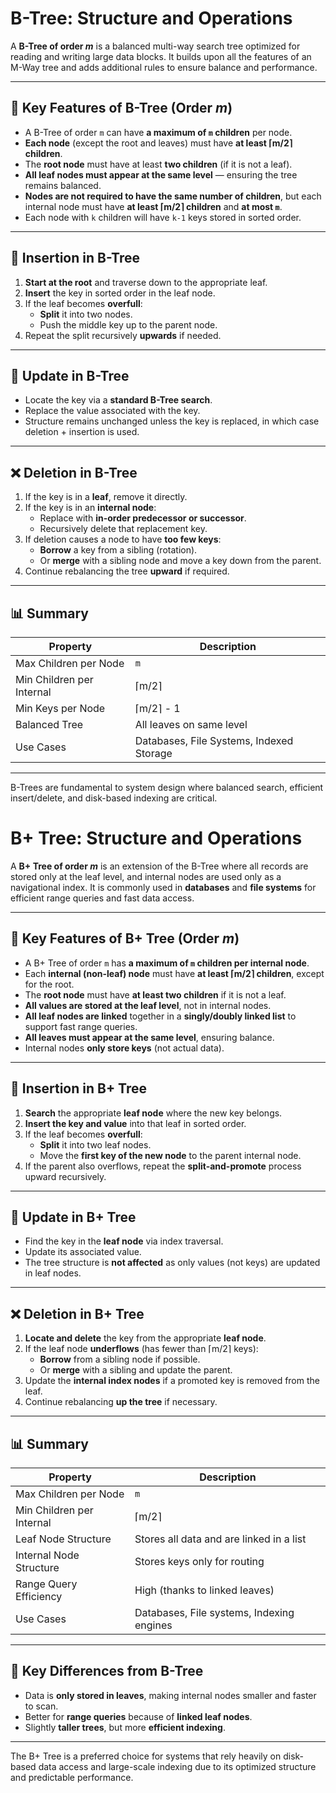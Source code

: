 # B-Tree: Structure and Operations

A **B-Tree of order _m_** is a balanced multi-way search tree optimized for reading and writing large data blocks. It builds upon all the features of an M-Way tree and adds additional rules to ensure balance and performance.

---

## 📘 Key Features of B-Tree (Order _m_)

- A B-Tree of order `m` can have **a maximum of `m` children** per node.
- **Each node** (except the root and leaves) must have **at least ⌈m/2⌉ children**.
- The **root node** must have at least **two children** (if it is not a leaf).
- **All leaf nodes must appear at the same level** — ensuring the tree remains balanced.
- **Nodes are not required to have the same number of children**, but each internal node must have **at least ⌈m/2⌉ children** and **at most `m`**.
- Each node with `k` children will have `k-1` keys stored in sorted order.

---

## 🔄 Insertion in B-Tree

1. **Start at the root** and traverse down to the appropriate leaf.
2. **Insert** the key in sorted order in the leaf node.
3. If the leaf becomes **overfull**:
   - **Split** it into two nodes.
   - Push the middle key up to the parent node.
4. Repeat the split recursively **upwards** if needed.

---

## 📝 Update in B-Tree

- Locate the key via a **standard B-Tree search**.
- Replace the value associated with the key.
- Structure remains unchanged unless the key is replaced, in which case deletion + insertion is used.

---

## ❌ Deletion in B-Tree

1. If the key is in a **leaf**, remove it directly.
2. If the key is in an **internal node**:
   - Replace with **in-order predecessor or successor**.
   - Recursively delete that replacement key.
3. If deletion causes a node to have **too few keys**:
   - **Borrow** a key from a sibling (rotation).
   - Or **merge** with a sibling node and move a key down from the parent.
4. Continue rebalancing the tree **upward** if required.

---

## 📊 Summary

| Property                     | Description                                      |
|-----------------------------|--------------------------------------------------|
| Max Children per Node       | `m`                                              |
| Min Children per Internal   | ⌈m/2⌉                                            |
| Min Keys per Node           | ⌈m/2⌉ - 1                                        |
| Balanced Tree               | All leaves on same level                         |
| Use Cases                   | Databases, File Systems, Indexed Storage         |

---

B-Trees are fundamental to system design where balanced search, efficient insert/delete, and disk-based indexing are critical.

# B+ Tree: Structure and Operations

A **B+ Tree of order _m_** is an extension of the B-Tree where all records are stored only at the leaf level, and internal nodes are used only as a navigational index. It is commonly used in **databases** and **file systems** for efficient range queries and fast data access.

---

## 📘 Key Features of B+ Tree (Order _m_)

- A B+ Tree of order `m` has **a maximum of `m` children per internal node**.
- Each **internal (non-leaf) node** must have **at least ⌈m/2⌉ children**, except for the root.
- The **root node** must have **at least two children** if it is not a leaf.
- **All values are stored at the leaf level**, not in internal nodes.
- **All leaf nodes are linked** together in a **singly/doubly linked list** to support fast range queries.
- **All leaves must appear at the same level**, ensuring balance.
- Internal nodes **only store keys** (not actual data).

---

## 🔄 Insertion in B+ Tree

1. **Search** the appropriate **leaf node** where the new key belongs.
2. **Insert the key and value** into that leaf in sorted order.
3. If the leaf becomes **overfull**:
   - **Split** it into two leaf nodes.
   - Move the **first key of the new node** to the parent internal node.
4. If the parent also overflows, repeat the **split-and-promote** process upward recursively.

---

## 📝 Update in B+ Tree

- Find the key in the **leaf node** via index traversal.
- Update its associated value.
- The tree structure is **not affected** as only values (not keys) are updated in leaf nodes.

---

## ❌ Deletion in B+ Tree

1. **Locate and delete** the key from the appropriate **leaf node**.
2. If the leaf node **underflows** (has fewer than ⌈m/2⌉ keys):
   - **Borrow** from a sibling node if possible.
   - Or **merge** with a sibling and update the parent.
3. Update the **internal index nodes** if a promoted key is removed from the leaf.
4. Continue rebalancing **up the tree** if necessary.

---

## 📊 Summary

| Property                     | Description                                       |
|-----------------------------|---------------------------------------------------|
| Max Children per Node       | `m`                                               |
| Min Children per Internal   | ⌈m/2⌉                                             |
| Leaf Node Structure         | Stores all data and are linked in a list         |
| Internal Node Structure     | Stores keys only for routing                     |
| Range Query Efficiency      | High (thanks to linked leaves)                   |
| Use Cases                   | Databases, File systems, Indexing engines        |

---

## 🔁 Key Differences from B-Tree

- Data is **only stored in leaves**, making internal nodes smaller and faster to scan.
- Better for **range queries** because of **linked leaf nodes**.
- Slightly **taller trees**, but more **efficient indexing**.

---

The B+ Tree is a preferred choice for systems that rely heavily on disk-based data access and large-scale indexing due to its optimized structure and predictable performance.
